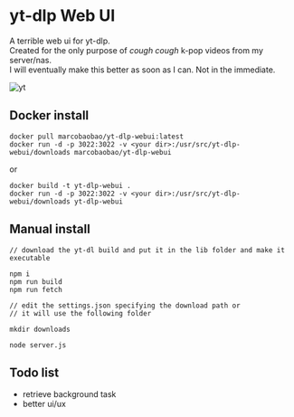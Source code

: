 # yt-dlp Web UI

A terrible web ui for yt-dlp.  
Created for the only purpose of *cough cough* k-pop videos from my server/nas.  
I will eventually make this better as soon as I can. Not in the immediate.  

<img src="https://i.ibb.co/s9pcXP8/yt.png" alt="yt">

## Docker install
```
docker pull marcobaobao/yt-dlp-webui:latest
docker run -d -p 3022:3022 -v <your dir>:/usr/src/yt-dlp-webui/downloads marcobaobao/yt-dlp-webui
```
or  
```
docker build -t yt-dlp-webui .
docker run -d -p 3022:3022 -v <your dir>:/usr/src/yt-dlp-webui/downloads yt-dlp-webui
```

## Manual install
```
// download the yt-dl build and put it in the lib folder and make it executable

npm i
npm run build
npm run fetch

// edit the settings.json specifying the download path or 
// it will use the following folder

mkdir downloads

node server.js
```

## Todo list
- retrieve background task
- better ui/ux
